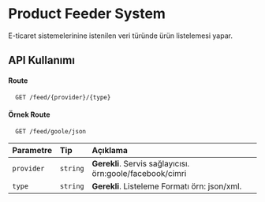 
# Product Feeder System

E-ticaret sistemelerinine istenilen veri türünde ürün listelemesi yapar.

## API Kullanımı

#### Route

```http
  GET /feed/{provider}/{type}
```

#### Örnek Route
```http
  GET /feed/goole/json
```

| Parametre | Tip     | Açıklama                |
| :-------- | :------- | :------------------------- |
| `provider` | `string` | **Gerekli**. Servis sağlayıcısı. örn:goole/facebook/cimri |
| `type` | `string` | **Gerekli**. Listeleme Formatı örn: json/xml. |



  
